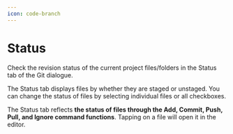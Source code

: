 ```yaml
---
icon: code-branch
---
```


# Status

Check the revision status of the current project files/folders in the Status tab of the Git dialogue.

The Status tab displays files by whether they are staged or unstaged. You can change the status of files by selecting individual files or all checkboxes.

The Status tab reflects **the status of files through the Add, Commit, Push, Pull, and Ignore command functions**. Tapping on a file will open it in the editor.

<figure><img src="https://help.goorm.io/~gitbook/image?url=https%3A%2F%2F2181851870-files.gitbook.io%2F%7E%2Ffiles%2Fv0%2Fb%2Fgitbook-x-prod.appspot.com%2Fo%2Fspaces%252F-Lq-Q9LciN1X9EABxGkt%252Fuploads%252F818Fxd5TiJDwSXrwltCd%252Fimage.png%3Falt%3Dmedia%26token%3D2bd923ec-cdcc-4831-8257-a9c323e06c49&#x26;width=768&#x26;dpr=4&#x26;quality=100&#x26;sign=41ae08cb&#x26;sv=2" alt=""><figcaption></figcaption></figure>
